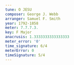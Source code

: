 ```yaml
---
tune: O JESU
composer: George J. Webb
arranger: Samuel F. Smith
year: 1792-1858
meter: 7.7.7.3.
key: F Major
anacrusis: 1.3333333333333333
meter_error: '0'
time_signature: 6/4
meterError: 0
timeSignature: 5/4
---
```

